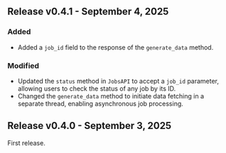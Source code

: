 ## Release v0.4.1 - September 4, 2025

### Added

- Added a `job_id` field to the response of the `generate_data` method.

### Modified

- Updated the `status` method in `JobsAPI` to accept a `job_id` parameter, allowing users to check the status of any job by its ID.
- Changed the `generate_data` method to initiate data fetching in a separate thread, enabling asynchronous job processing.

## Release v0.4.0 - September 3, 2025

First release.